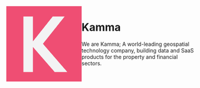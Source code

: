 <img src="./logo.png" alt="kamma_logo" align="left">

# Kamma

We are Kamma; A world-leading geospatial technology company, building data and SaaS products for the property and financial sectors.
